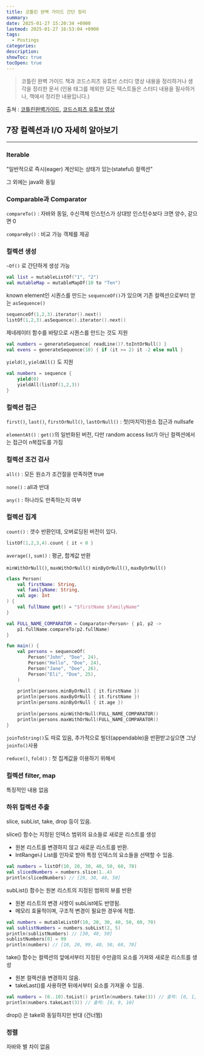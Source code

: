 ```yaml
---
title: 코틀린 완벽 가이드 간단 정리
summary: 
date: 2025-01-27 15:20:34 +0900
lastmod: 2025-01-27 16:53:04 +0900
tags:
  - Postings
categories: 
description: 
showToc: true
tocOpen: true
---
```

> 코틀린 완벽 가이드 책과 코드스피츠 유튜브 스터디 영상 내용을 정리하거나 생각을 정리한 문서 (인용 태그를 제외한 모든 텍스트들은 스터디 내용을 필사하거나, 책에서 정리한 내용입니다.)

출쳐 : [코틀린완벽가이드](https://product.kyobobook.co.kr/detail/S000001834805?utm_source=google&utm_medium=cpc&utm_campaign=googleSearch&gt_network=g&gt_keyword=&gt_target_id=aud-901091942354:dsa-435935280379&gt_campaign_id=9979905549&gt_adgroup_id=132556570510&gad_source=1), [코드스피츠 유튜브 영상](https://www.youtube.com/watch?v=tp-C6TtVjVA)

## 7장 컬렉션과 I/O 자세히 알아보기
---
### Iterable
"일반적으로 즉시(eager) 계산되는 상태가 있는(stateful) 컬렉션"

그 외에는 java와 동일

### Comparable과 Comparator
`compareTo()` : 자바와 동일, 수신객체 인스턴스가 상대방 인스턴수보다 크면 양수, 같으면 0

`compareBy()` : 비교 가능 객체를 제공

### 컬렉션 생성
`~Of()` 로 간단하게 생성 가능

```kotlin
val list = mutableListOf("1", "2")
val mutableMap = mutableMapOf(10 to "Ten")
```

known element인 시퀀스를 만드는 `sequenceOf()`가 있으며 기존 컬렉션으로부터 얻는 `asSequence()`

```kotlin
sequenceOf(1,2,3).iterator().next()
listOf(1,2,3).asSequence().iterator().next()
```

제네레이터 함수를 바탕으로 시퀀스를 만드는 것도 지원
```kotlin
val numbers = generateSequence{ readLine()?.toIntOrNull() }
val evens = generateSequence(10) { if (it >= 2) it -2 else null }
```

`yield()`, `yieldAll()` 도 지원
```kotlin
val numbers = sequence {
	yield(0)
	yieldAll(listOf(1,2,3))
}
```

### 컬렉션 접근
`first()`, `last()`, `firstOrNull()`, `lastOrNull()` : 첫(마지막)원소 접근과 nullsafe

`elementAt()` : `get()`의 일반화된 버전, 다만 random access list가 아닌 컬렉션에서는 접근이 n복잡도를 가짐

### 컬렉션 조건 검사
`all()` : 모든 원소가 조건절을 만족하면 true

`none()` : all과 반대

`any()` : 하나라도 만족하는지 여부

### 컬렉션 집계
`count()` : 갯수 반환인데, 오버로딩된 버전이 있다.
```kotlin
listOf(1,2,3,4).count { it < 0 }
```

`average()`, `sum()` : 평균, 합계값 반환

 `minWithOrNull()`, `maxWithOrNull()`
 `minByOrNull()`, `maxByOrNull()`
 
```kotlin
class Person(
    val firstName: String,
    val familyName: String,
    val age: Int
) {
    val fullName get() = "$firstName $familyName"
}

val FULL_NAME_COMPARATOR = Comparator<Person> { p1, p2 ->
    p1.fullName.compareTo(p2.fullName)
}

fun main() {
    val persons = sequenceOf(
        Person("John", "Doe", 24),
        Person("Hello", "Doe", 24),
        Person("Jane", "Doe", 26),
        Person("Eli", "Doe", 25),
    )
    
    println(persons.minByOrNull { it.firstName })
    println(persons.maxByOrNull { it.firstName })
    println(persons.minByOrNull { it.age })
    
    println(persons.minWithOrNull(FULL_NAME_COMPARATOR))
    println(persons.maxWithOrNull(FULL_NAME_COMPARATOR))
}
```

`joinToString()`도 따로 있음, 추가적으로 빌더(appendable)을 반환받고싶으면 그냥 `joinTo()`사용

`reduce()`, `fold()` : 첫 집계값을 이용하기 위해서

### 컬렉션 filter, map
특징적인 내용 없음

### 하위 컬렉션 추출

slice, subList, take, drop 등이 있음.

slice() 함수는 지정된 인덱스 범위의 요소들로 새로운 리스트를 생성
- 원본 리스트를 변경하지 않고 새로운 리스트를 반환.
- IntRange나 List를 인자로 받아 특정 인덱스의 요소들을 선택할 수 있음.
```kotlin
val numbers = listOf(10, 20, 30, 40, 50, 60, 70) 
val slicedNumbers = numbers.slice(1..4) 
println(slicedNumbers) // [20, 30, 40, 50]
```

subList() 함수는 원본 리스트의 지정된 범위의 뷰를 반환
- 원본 리스트의 변경 사항이 subList에도 반영됨.
- 메모리 효율적이며, 구조적 변경이 필요한 경우에 적합.
```kotlin
val numbers = mutableListOf(10, 20, 30, 40, 50, 60, 70)
val sublistNumbers = numbers.subList(2, 5)
println(sublistNumbers) // [30, 40, 50]
sublistNumbers[0] = 99
println(numbers) // [10, 20, 99, 40, 50, 60, 70]
```

take() 함수는 컬렉션의 앞에서부터 지정된 수만큼의 요소를 가져와 새로운 리스트를 생성
- 원본 컬렉션을 변경하지 않음.
- takeLast()를 사용하면 뒤에서부터 요소를 가져올 수 있음.
```kotlin
val numbers = (0..10).toList() println(numbers.take(3)) // 출력: [0, 1, 2] 
println(numbers.takeLast(3)) // 출력: [8, 9, 10]
```

drop() 은 take와 동일하지만 반대 (건너뜀)


### 정렬
자바와 별 차이 없음
